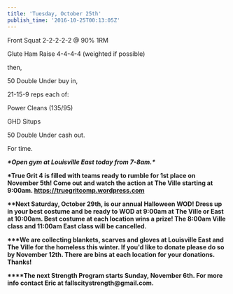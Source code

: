 ```yaml
---
title: 'Tuesday, October 25th'
publish_time: '2016-10-25T00:13:05Z'
---
```


Front Squat 2-2-2-2-2 @ 90% 1RM

Glute Ham Raise 4-4-4-4 (weighted if possible)

then,

50 Double Under buy in,

21-15-9 reps each of:

Power Cleans (135/95)

GHD Situps

50 Double Under cash out.

For time.

***\*Open gym at Louisville East today from 7-8am.\****

**\*True Grit 4 is filled with teams ready to rumble for 1st place on
November 5th! Come out and watch the action at The Ville starting at
9:00am. <https://truegritcomp.wordpress.com>**

**\*\*Next Saturday, October 29th, is our annual Halloween WOD! Dress up
in your best costume and be ready to WOD at 9:00am at The Ville or East
at 10:00am. Best costume at each location wins a prize! The 8:00am Ville
class and 11:00am East class will be cancelled.**

**\*\*\*We are collecting blankets, scarves and gloves at Louisville
East and The Ville for the homeless this winter. If you'd like to donate
please do so by November 12th. There are bins at each location for your
donations. Thanks!**

**\*\*\*\*The next Strength Program starts Sunday, November 6th. For
more info contact Eric at fallscitystrength\@gmail.com.**
